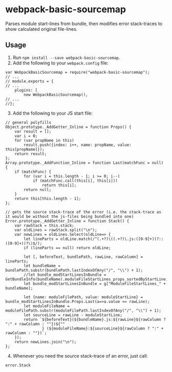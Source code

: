 # webpack-basic-sourcemap
Parses module start-lines from bundle, then modifies error stack-traces to show calculated original file-lines.

## Usage
1) Run `npm install --save webpack-basic-sourcemap`.  
2) Add the following to your `webpack.config` file:  
```
var WebpackBasicSourcemap = require("webpack-basic-sourcemap");
// ...
// module.exports = {
// ...
	plugins: [
		new WebpackBasicSourcemap(),
// ...
//};
```
3) Add the following to your JS start file:  
```
// general polyfills
Object.prototype._AddGetter_Inline = function Props() {
	var result = [];
	var i = 0;
	for (var propName in this)
		result.push({index: i++, name: propName, value: this[propName]});
	return result;
};
Array.prototype._AddFunction_Inline = function Last(matchFunc = null) {
	if (matchFunc) {
        for (var i = this.length - 1; i >= 0; i--)
            if (matchFunc.call(this[i], this[i]))
                return this[i];
        return null;
    }
    return this[this.length - 1];
};

// gets the source stack-trace of the error (i.e. the stack-trace as it would be without the js-files being bundled into one)
Error.prototype._AddGetter_Inline = function Stack() {
    var rawStack = this.stack;
    var oldLines = rawStack.split("\n");
    var newLines = oldLines.Select(oldLine=> {
		let lineParts = oldLine.match(/^(.+?)\((.+?)\.js:([0-9]+)(?::([0-9]+))?\)$/);
        if (lineParts == null) return oldLine;

		let [, beforeText, bundlePath, rawLine, rawColumn] = lineParts;
		let bundleName = bundlePath.substr(bundlePath.lastIndexOfAny("/", "\\") + 1);
        //let bundle_modStartLinesInBundle = GetBundleInfo(bundleName).moduleFileStartLines_props_sortedByStartLine;
		let bundle_modStartLinesInBundle = g["ModuleFileStartLines_" + bundleName];

        let {name: moduleFilePath, value: moduleStartLine} = bundle_modStartLinesInBundle.Props.Last(a=>a.value <= rawLine);
        let moduleFileName = moduleFilePath.substr(moduleFilePath.lastIndexOfAny("/", "\\") + 1);
        let sourceLine = rawLine - moduleStartLine;
		return `${beforeText}(${bundleName}.js:${rawLine}${rawColumn ? ":" + rawColumn : ""})${""
				} (${moduleFileName}:${sourceLine}${rawColumn ? ":" + rawColumn : ""})`;
    });
    return newLines.join("\n");
};
```
4) Whenever you need the source stack-trace of an error, just call:
```
error.Stack
```